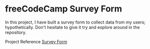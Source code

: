 # freeCodeCamp Survey Form

In this project, I have built a survey form to collect data from my users; hypothetically. Don't hesitate to give it try and explore around in the repository. 
  
Project Reference [Survey Form](https://learn.freecodecamp.org/responsive-web-design/responsive-web-design-projects/build-a-survey-form)




